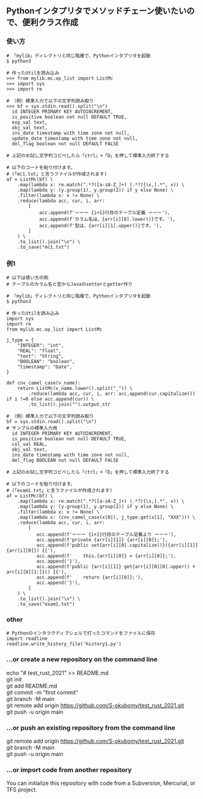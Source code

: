 ## Pythonインタプリタでメソッドチェーン使いたいので、便利クラス作成

### 使い方
```
# 「mylib」ディレクトリと同じ階層で、Pythonインタプリタを起動
$ python3

# 作ったUtilを読み込み
>>> from mylib.mc.op_list import ListMc
>>> import sys
>>> import re

# （例）標準入力で以下の文字列読み取り
>>> bf = sys.stdin.read().split("\n")
  id INTEGER PRIMARY KEY AUTOINCREMENT,
  is_positive boolean not null DEFAULT TRUE,
  exp_val text,
  obj_val text,
  ins_date timestamp with time zone not null,
  update_date timestamp with time zone not null,
  del_flag boolean not null DEFAULT FALSE

# 上記のお試し文字列コピペしたら「ctrl」+「D」を押して標準入力終了する

# 以下のコードを貼り付けます。
# (「mc1.txt」と言うファイルが作成されます)
af = ListMc(bf) \
    .map(lambda x: re.match(".*?([a-zA-Z_]+) (.*?)[\s,].*", x)) \
    .map(lambda y: (y.group(1), y.group(2)) if y else None) \
    .filter(lambda x: x != None) \
    .reduce(lambda acc, cur, i, arr:
        [
            acc.append(f'ーーー {i+1}行目のテーブル定義 ーーー'),
            acc.append(f'カラム名は、{arr[i][0].lower()}です。'),
            acc.append(f'型は、{arr[i][1].upper()}です。'),
        ]
    ) \
    .to_list().join("\n") \
    .to_save("mc1.txt")
```

### 例1
```
# 以下は使い方の例
# テーブルのカラム名と型からJavaのsetterとgetter作り

# 「mylib」ディレクトリと同じ階層で、Pythonインタプリタを起動
$ python3

# 作ったUtilを読み込み
import sys
import re
from mylib.mc.op_list import ListMc

j_type = {
    "INTEGER": "int",
    "REAL": "float",
    "text": "String",
    "BOOLEAN": "boolean",
    "timestamp": "Date",
}

def cnv_camel_case(v_name):
    return ListMc(v_name.lower().split("_")) \
        .reduce(lambda acc, cur, i, arr: acc.append(cur.capitalize()) if i !=0 else acc.append(cur)) \
        .to_list().join("").output_str

# （例）標準入力で以下の文字列読み取り
bf = sys.stdin.read().split("\n")
# サンプルの標準入力用
  id INTEGER PRIMARY KEY AUTOINCREMENT,
  is_positive boolean not null DEFAULT TRUE,
  col_val REAL,
  obj_val text,
  ins_date timestamp with time zone not null,
  del_flag BOOLEAN not null DEFAULT FALSE

# 上記のお試し文字列コピペしたら「ctrl」+「D」を押して標準入力終了する

# 以下のコードを貼り付けます。
# (「exam1.txt」と言うファイルが作成されます)
af = ListMc(bf) \
    .map(lambda x: re.match(".*?([a-zA-Z_]+) (.*?)[\s,].*", x)) \
    .map(lambda y: (y.group(1), y.group(2)) if y else None) \
    .filter(lambda x: x != None) \
    .map(lambda x: (cnv_camel_case(x[0]), j_type.get(x[1], "XXX"))) \
    .reduce(lambda acc, cur, i, arr:
        [           
           acc.append(f'ーーー {i+1}行目のテーブル定義より ーーー'),
           acc.append(f'private {arr[i][1]} {arr[i][0]};'),
           acc.append(f'public set{arr[i][0].capitalize()}({arr[i][1]} {arr[i][0]}) {{'),
           acc.append(f'    this.{arr[i][0]} = {arr[i][0]};'),
           acc.append('}'),
           acc.append(f'public {arr[i][1]} get{arr[i][0][0].upper() + arr[i][0][1:]}() {{'),
           acc.append(f'    return {arr[i][0]};'),
           acc.append('}'),
        ]
    ) \
    .to_list().join("\n") \
    .to_save("exam1.txt")

```

### other 
```
# Pythonのインタラクティブシェルで打ったコマンドをファイルに保存
import readline
readline.write_history_file('history1.py')
```

### …or create a new repository on the command line
echo "# test_rust_2021" >> README.md  
git init  
git add README.md  
git commit -m "first commit"  
git branch -M main  
git remote add origin https://github.com/S-okubomy/test_rust_2021.git  
git push -u origin main  

### …or push an existing repository from the command line
git remote add origin https://github.com/S-okubomy/test_rust_2021.git  
git branch -M main  
git push -u origin main  

### …or import code from another repository
You can initialize this repository with code from a Subversion, Mercurial, or TFS project.  